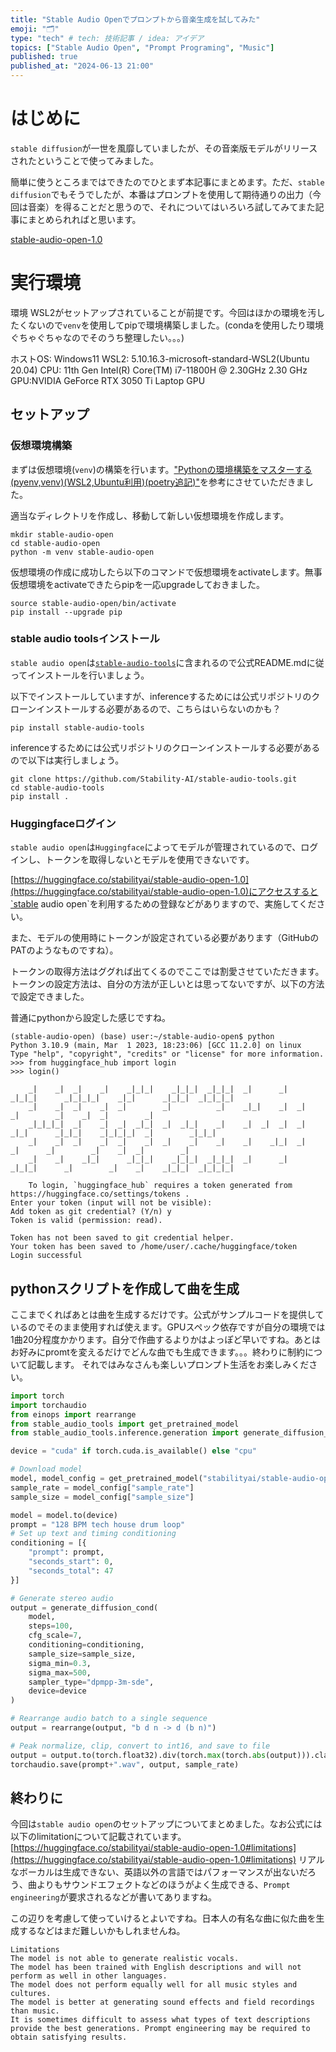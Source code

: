 ```yaml
---
title: "Stable Audio Openでプロンプトから音楽生成を試してみた"
emoji: "🗂"
type: "tech" # tech: 技術記事 / idea: アイデア
topics: ["Stable Audio Open", "Prompt Programing", "Music"]
published: true
published_at: "2024-06-13 21:00"
---
```

# はじめに
`stable diffusion`が一世を風靡していましたが、その音楽版モデルがリリースされたということで使ってみました。

簡単に使うところまではできたのでひとまず本記事にまとめます。ただ、`stable diffusion`でもそうでしたが、本番はプロンプトを使用して期待通りの出力（今回は音楽）を得ることだと思うので、それについてはいろいろ試してみてまた記事にまとめられればと思います。

[stable-audio-open-1.0](https://huggingface.co/stabilityai/stable-audio-open-1.0)

# 実行環境
環境
WSL2がセットアップされていることが前提です。今回はほかの環境を汚したくないので`venv`を使用してpipで環境構築しました。(condaを使用したり環境ぐちゃぐちゃなのでそのうち整理したい。。。)

ホストOS: Windows11
WSL2: 5.10.16.3-microsoft-standard-WSL2(Ubuntu 20.04)
CPU: 11th Gen Intel(R) Core(TM) i7-11800H @ 2.30GHz 2.30 GHz
GPU:NVIDIA GeForce RTX 3050 Ti Laptop GPU

## セットアップ
### 仮想環境構築
まずは仮想環境(`venv`)の構築を行います。["Pythonの環境構築をマスターする(pyenv,venv)(WSL2,Ubuntu利用)(poetry追記)"](https://zenn.dev/tigrebiz/articles/2822fb4de256d8)を参考にさせていただきました。

適当なディレクトリを作成し、移動して新しい仮想環境を作成します。
```
mkdir stable-audio-open
cd stable-audio-open
python -m venv stable-audio-open
```

仮想環境の作成に成功したら以下のコマンドで仮想環境をactivateします。無事仮想環境をactivateできたらpipを一応upgradeしておきました。
```
source stable-audio-open/bin/activate
pip install --upgrade pip
```

### stable audio toolsインストール
`stable audio open`は[`stable-audio-tools`](https://github.com/Stability-AI/stable-audio-tools)に含まれるので公式README.mdに従ってインストールを行いましょう。

以下でインストールしていますが、inferenceするためには公式リポジトリのクローンインストールする必要があるので、こちらはいらないのかも？
```
pip install stable-audio-tools
```
inferenceするためには公式リポジトリのクローンインストールする必要があるので以下は実行しましょう。
```
git clone https://github.com/Stability-AI/stable-audio-tools.git
cd stable-audio-tools
pip install .
```

### Huggingfaceログイン
`stable audio open`は`Huggingface`によってモデルが管理されているので、ログインし、トークンを取得しないとモデルを使用できないです。

[https://huggingface.co/stabilityai/stable-audio-open-1.0](https://huggingface.co/stabilityai/stable-audio-open-1.0)にアクセスすると`stable audio open`を利用するための登録などがありますので、実施してください。

また、モデルの使用時にトークンが設定されている必要があります（GitHubのPATのようなものですね）。

トークンの取得方法はググれば出てくるのでここでは割愛させていただきます。トークンの設定方法は、自分の方法が正しいとは思ってないですが、以下の方法で設定できました。

普通にpythonから設定した感じですね。

```
(stable-audio-open) (base) user:~/stable-audio-open$ python
Python 3.10.9 (main, Mar  1 2023, 18:23:06) [GCC 11.2.0] on linux
Type "help", "copyright", "credits" or "license" for more information.
>>> from huggingface_hub import login
>>> login()

    _|    _|  _|    _|    _|_|_|    _|_|_|  _|_|_|  _|      _|    _|_|_|      _|_|_|_|    _|_|      _|_|_|  _|_|_|_|
    _|    _|  _|    _|  _|        _|          _|    _|_|    _|  _|            _|        _|    _|  _|        _|
    _|_|_|_|  _|    _|  _|  _|_|  _|  _|_|    _|    _|  _|  _|  _|  _|_|      _|_|_|    _|_|_|_|  _|        _|_|_|
    _|    _|  _|    _|  _|    _|  _|    _|    _|    _|    _|_|  _|    _|      _|        _|    _|  _|        _|
    _|    _|    _|_|      _|_|_|    _|_|_|  _|_|_|  _|      _|    _|_|_|      _|        _|    _|    _|_|_|  _|_|_|_|

    To login, `huggingface_hub` requires a token generated from https://huggingface.co/settings/tokens .
Enter your token (input will not be visible):
Add token as git credential? (Y/n) y
Token is valid (permission: read).

Token has not been saved to git credential helper.
Your token has been saved to /home/user/.cache/huggingface/token
Login successful
```

## pythonスクリプトを作成して曲を生成
ここまでくればあとは曲を生成するだけです。公式がサンプルコードを提供しているのでそのまま使用すれば使えます。GPUスペック依存ですが自分の環境では1曲20分程度かかります。自分で作曲するよりかはよっぽど早いですね。あとはお好みにpromtを変えるだけでどんな曲でも生成できます。。。終わりに制約について記載します。
それではみなさんも楽しいプロンプト生活をお楽しみください。

```python
import torch
import torchaudio
from einops import rearrange
from stable_audio_tools import get_pretrained_model
from stable_audio_tools.inference.generation import generate_diffusion_cond

device = "cuda" if torch.cuda.is_available() else "cpu"

# Download model
model, model_config = get_pretrained_model("stabilityai/stable-audio-open-1.0")
sample_rate = model_config["sample_rate"]
sample_size = model_config["sample_size"]

model = model.to(device)
prompt = "128 BPM tech house drum loop"
# Set up text and timing conditioning
conditioning = [{
    "prompt": prompt,
    "seconds_start": 0, 
    "seconds_total": 47
}]

# Generate stereo audio
output = generate_diffusion_cond(
    model,
    steps=100,
    cfg_scale=7,
    conditioning=conditioning,
    sample_size=sample_size,
    sigma_min=0.3,
    sigma_max=500,
    sampler_type="dpmpp-3m-sde",
    device=device
)

# Rearrange audio batch to a single sequence
output = rearrange(output, "b d n -> d (b n)")

# Peak normalize, clip, convert to int16, and save to file
output = output.to(torch.float32).div(torch.max(torch.abs(output))).clamp(-1, 1).mul(32767).to(torch.int16).cpu()
torchaudio.save(prompt+".wav", output, sample_rate)
```

## 終わりに
今回は`stable audio open`のセットアップについてまとめました。なお公式には以下のlimitationについて記載されています。
[https://huggingface.co/stabilityai/stable-audio-open-1.0#limitations](https://huggingface.co/stabilityai/stable-audio-open-1.0#limitations)
リアルなボーカルは生成できない、英語以外の言語ではパフォーマンスが出ないだろう、曲よりもサウンドエフェクトなどのほうがよく生成できる、`Prompt engineering`が要求されるなどが書いてありますね。

この辺りを考慮して使っていけるとよいですね。日本人の有名な曲に似た曲を生成するなどはまだ難しいかもしれませんね。
```
Limitations
The model is not able to generate realistic vocals.
The model has been trained with English descriptions and will not perform as well in other languages.
The model does not perform equally well for all music styles and cultures.
The model is better at generating sound effects and field recordings than music.
It is sometimes difficult to assess what types of text descriptions provide the best generations. Prompt engineering may be required to obtain satisfying results.
```